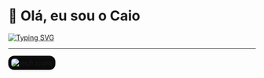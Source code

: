 # 👋 Olá, eu sou o Caio

<a href="https://git.io/typing-svg">
  <img src="https://readme-typing-svg.herokuapp.com?font=Fira+Code&pause=1000&color=8322F7&width=435&lines=Desenvolvedor+JAVA+jr" alt="Typing SVG" />
</a>

---
<img src="https://skillicons.dev/icons?i=git,docker,figma,java,spring,postgresql,mysql,idea" alt="tech icons" style="border-radius:12px;padding:6px;background:#0b0b0b;"/>
